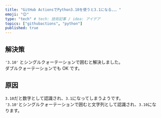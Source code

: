 ```yaml
---
title: "GitHub ActionsでPython3.10を使うと3.1になる、、、"
emoji: "😊"
type: "tech" # tech: 技術記事 / idea: アイデア
topics: ["githubactions", "python"]
published: true
---
```


## 解決策

`'3.10'` とシングルクォーテーションで囲むと解決しました。  
ダブルクォーテーションでも OK です。  

## 原因

`3.10`だと数字として認識され、`3.1`になってしまうようです。  
`'3.10'`とシングルクォーテーションで囲むと文字列として認識され、`3.10`になります。  
